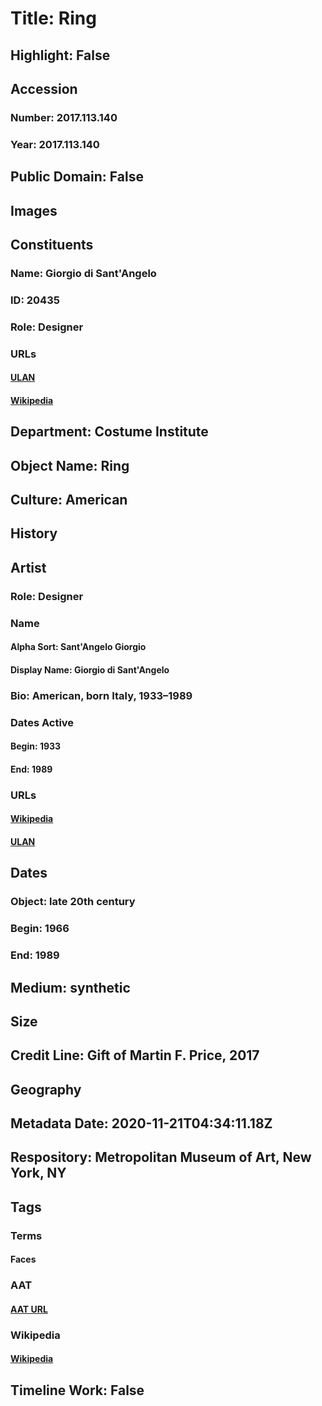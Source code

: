 # Title: Ring
## Highlight: False
## Accession
### Number: 2017.113.140
### Year: 2017.113.140
## Public Domain: False
## Images
## Constituents
### Name: Giorgio di Sant&#39;Angelo
### ID: 20435
### Role: Designer
### URLs
#### [ULAN](http://vocab.getty.edu/page/ulan/500335105)
#### [Wikipedia](https://www.wikidata.org/wiki/Q5563512)
## Department: Costume Institute
## Object Name: Ring
## Culture: American
## History
## Artist
### Role: Designer
### Name
#### Alpha Sort: Sant'Angelo Giorgio
#### Display Name: Giorgio di Sant'Angelo
### Bio: American, born Italy, 1933–1989
### Dates Active
#### Begin: 1933
#### End: 1989
### URLs
#### [Wikipedia](https://www.wikidata.org/wiki/Q5563512)
#### [ULAN](http://vocab.getty.edu/page/ulan/500335105)
## Dates
### Object: late 20th century
### Begin: 1966
### End: 1989
## Medium: synthetic
## Size
## Credit Line: Gift of Martin F. Price, 2017
## Geography
## Metadata Date: 2020-11-21T04:34:11.18Z
## Respository: Metropolitan Museum of Art, New York, NY
## Tags
### Terms
#### Faces
### AAT
#### [AAT URL](http://vocab.getty.edu/page/aat/300251798)
### Wikipedia
#### [Wikipedia]()
## Timeline Work: False